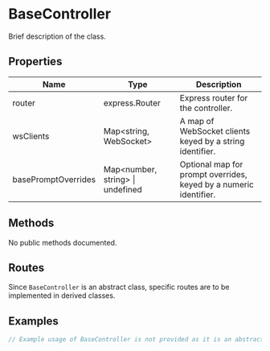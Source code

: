 # BaseController

Brief description of the class.

## Properties

| Name                 | Type                                         | Description               |
|----------------------|----------------------------------------------|---------------------------|
| router               | express.Router                               | Express router for the controller. |
| wsClients            | Map<string, WebSocket>                       | A map of WebSocket clients keyed by a string identifier. |
| basePromptOverrides  | Map<number, string> \| undefined             | Optional map for prompt overrides, keyed by a numeric identifier. |

## Methods

No public methods documented.

## Routes

Since `BaseController` is an abstract class, specific routes are to be implemented in derived classes.

## Examples

```typescript
// Example usage of BaseController is not provided as it is an abstract class and should be extended by other classes.
```